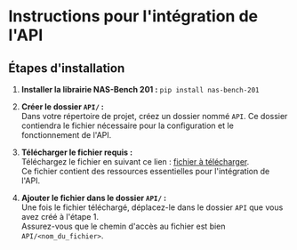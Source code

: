 # Instructions pour l'intégration de l'API

## Étapes d'installation

1. **Installer la librairie NAS-Bench 201 :**
   ```pip install nas-bench-201```

2. **Créer le dossier `API/` :**  
   Dans votre répertoire de projet, créez un dossier nommé `API`. Ce dossier contiendra le fichier nécessaire pour la configuration et le fonctionnement de l'API.

3. **Télécharger le fichier requis :**  
   Téléchargez le fichier en suivant ce lien : [fichier à télécharger](https://drive.google.com/file/d/16Y0UwGisiouVRxW-W5hEtbxmcHw_0hF_/view).  
   Ce fichier contient des ressources essentielles pour l'intégration de l'API.

4. **Ajouter le fichier dans le dossier `API/` :**  
   Une fois le fichier téléchargé, déplacez-le dans le dossier `API` que vous avez créé à l'étape 1.  
   Assurez-vous que le chemin d'accès au fichier est bien `API/<nom_du_fichier>`.
